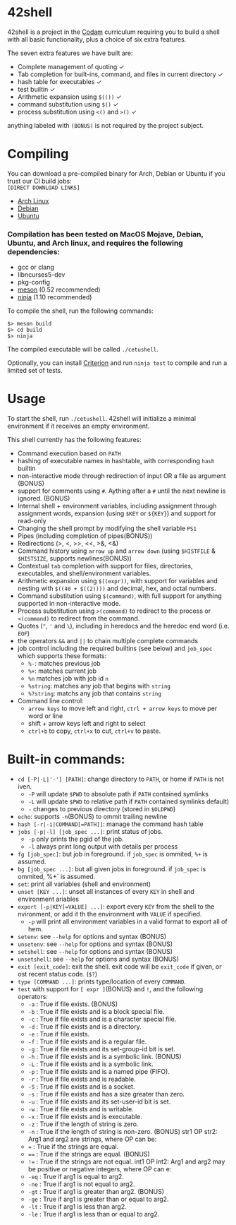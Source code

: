 # 42shell

42shell is a project in the [Codam](https://www.codam.nl/) curriculum requiring you to build a shell with all basic functionality, plus a choice of six extra features.

The seven extra features we have built are:
- Complete management of quoting ✓
- Tab completion for built-ins, command, and files in current directory ✓
- hash table for executables ✓
- test builtin ✓
- Arithmetic expansion using `$(())` ✓
- command substitution using `$()` ✓
- process substitution using `<()` and `>()` ✓

anything labeled with `(BONUS)` is not required by the project subject.



# Compiling
You can download a pre-compiled binary for Arch, Debian or Ubuntu if you trust our CI build jobs:\
`[DIRECT DOWNLOAD LINKS]`
- [Arch Linux](https://gitlab.com/Devanando/42shell/-/jobs/artifacts/master/download?job=arch-build)
- [Debian](https://gitlab.com/Devanando/42shell/-/jobs/artifacts/master/download?job=debian-build)
- [Ubuntu](https://gitlab.com/Devanando/42shell/-/jobs/artifacts/master/download?job=ubuntu-build)

### Compilation has been tested on MacOS Mojave, Debian, Ubuntu, and Arch linux, and requires the following dependencies:
- gcc or clang
- libncurses5-dev
- pkg-config
- [meson](https://mesonbuild.com/) (0.52 recommended)
- [ninja](https://ninja-build.org/) (1.10 recommended)

To compile the shell, run the following commands:
```
$> meson build
$> cd build
$> ninja
```
The compiled executable will be called `./cetushell`.

Optionally, you can install [Criterion](https://github.com/Snaipe/Criterion) and run `ninja test` to compile and run a limited set of tests.

# Usage
To start the shell, run `./cetushell`.
42shell will initialize a minimal environment if it receives an empty environment.

This shell currently has the following features:
- Command execution based on `PATH`
- hashing of executable names in hashtable, with corresponding `hash` builtin
- non-interactive mode through redirection of input OR a file as argument (BONUS)
- support for comments using `#`. Aything after a `#` until the next newline is ignored. (BONUS)
- Internal shell + environment variables, including assignment through assignment words, expansion (using `$KEY` or `${KEY}`) and support for read-only
- Changing the shell prompt by modifying the shell variable `PS1`
- Pipes (including completion of pipes(BONUS))
- Redirections (>, <, >>, <<, >&, <&)
- Command history using `arrow up` and `arrow down` (using `$HISTFILE` & `$HISTSIZE`, supports newlines(BONUS))
- Contextual `tab` completion with support for files, directories, executables, and shell/environment variables.
- Arithmetic expansion using `$((expr))`, with support for variables and nesting with `$((40 + $((2))))` and decimal, hex, and octal numbers.
- Command substitution using `$(command)`, with full support for anything supported in non-interactive mode.
- Process substitution using `>(command)` to redirect to the process or `<(command)` to redirect from the command.
- Quotes (`"`, `'` and `\`), including in heredocs and the heredoc end word (i.e. `EOF`)
- the operators `&&` and `||` to chain multiple complete commands
- job control including the required builtins (see below) and `job_spec` which supports these formats:
	- `%-`: matches previous job
	- `%+`: matches current job
	- `%n` matches job with job id `n`
	- `%string`: matches any job that begins with `string`
	- `%?string`: matchs any job that contains `string`
- Command line control:
	- `arrow keys` to move left and right, `ctrl + arrow keys` to move per word or line
	- shift + arrow keys left and right to select
	- `ctrl+b` to copy, `ctrl+x` to cut, `ctrl+v` to paste.
# Built-in commands:
- `cd [-P|-L|'-'] [PATH]`: change directory to `PATH`, or home if `PATH` is not iven.
	- `-P` will update `$PWD` to absolute path if `PATH` contained symlinks
	- `-L` will update `$PWD` to relative path if `PATH` contained symlinks default)
	- `-` changes to previous directory (stored in `$OLDPWD`)
- `echo`: supports `-n`(BONUS) to ommit trailing newline
- `hash [-r|-i|COMMAND[=PATH]]`: manage the command hash table
- `jobs [-p|-l] [job_spec ...]`: print status of jobs.
	- `-p` only prints the pgid of the job.
	- `-l` always print long output with details per process
- `fg [job_spec]`: but job in foreground. if `job_spec` is ommited, `%+` is assumed.
- `bg [job_spec ...]`: but all given jobs in foreground. if `job_spec` is ommited, %+` is assumed.
- `set`: print all variables (shell and environment)
- `unset [KEY ...]`: unset all instances of every `KEY` in shell and environment ariables
- `export [-p|KEY[=VALUE] ...]`: export every `KEY` from the shell to the nvironment, or add it th the environment with `VALUE` if specified.
	- `-p` will print all environment variables in a valid format to export all of hem.
- `setenv`: see `--help` for options and syntax (BONUS)
- `unsetenv`: see `--help` for options and syntax (BONUS)
- `setshell`: see `--help` for options and syntax (BONUS)
- `unsetshell`: see `--help` for options and syntax (BONUS)
- `exit [exit_code]`: exit the shell. exit code will be `exit_code` if given, or ost recent status code. (`$?`)
- `type [COMMAND ...]`: prints type/location of every `COMMAND`.
- `test` with support for `[ expr ]`(BONUS) and `!`, and the following operators:
	- `-a` : True if file exists. (BONUS)
	- `-b` : True if file exists and is a block special file.
	- `-c` : True if file exists and is a character special file.
	- `-d` : True if file exists and is a directory.
	- `-e` : True if file exists.
	- `-f` : True if file exists and is a regular file.
	- `-g` : True if file exists and its set-group-id bit is set.
	- `-h` : True if file exists and is a symbolic link. (BONUS)
	- `-L` : True if file exists and is a symbolic link.
	- `-p` : True if file exists and is a named pipe (FIFO).
	- `-r` : True if file exists and is readable.
	- `-S` : True if file exists and is a socket.
	- `-s` : True if file exists and has a size greater than zero.
	- `-u` : True if file exists and its set-user-id bit is set.
	- `-w` : True if file exists and is writable.
	- `-x` : True if file exists and is executable.
	- `-z` : True if the length of string is zero.
	- `-n` : True if the length of string is non-zero. (BONUS)
	str1 OP str2: Arg1 and arg2 are strings, where OP can be:
	- `=` : True if the strings are equal.
	- `==` : True if the strings are equal. (BONUS)
	- `!=` : True if the strings are not equal.
	int1 OP int2: Arg1 and arg2 may be positive or negative integers, where OP can e:
	- `-eq` : True if arg1 is equal to arg2.
	- `-ne` : True if arg1 is not equal to arg2.
	- `-gt` : True if arg1 is greater than arg2. (BONUS)
	- `-ge` : True if arg1 is greater than or equal to arg2.
	- `-lt` : True if arg1 is less than arg2.
	- `-le` : True if arg1 is less than or equal to arg2.
